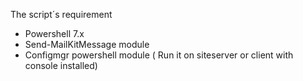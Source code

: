 The script´s requirement
- Powershell 7.x
- Send-MailKitMessage module
- Configmgr powershell module ( Run it on siteserver or client with console installed)
